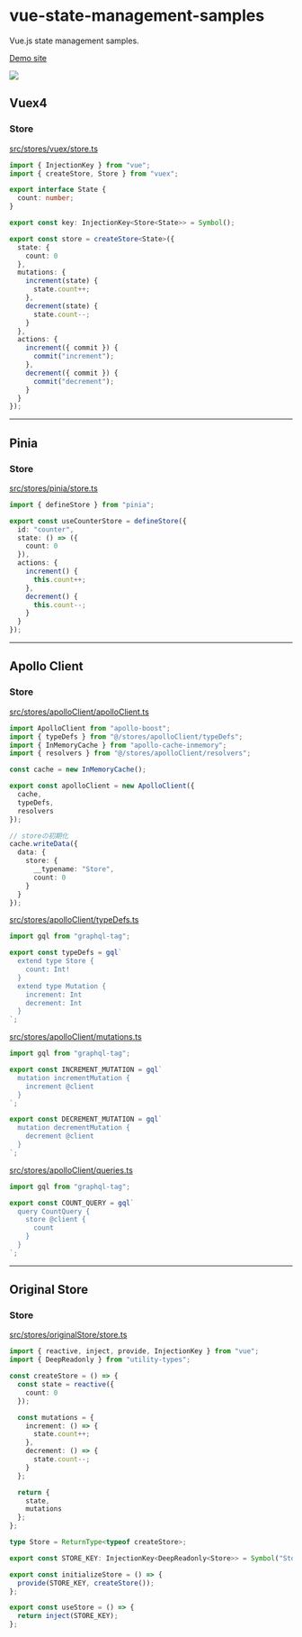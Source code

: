 # vue-state-management-samples
Vue.js state management samples.

[Demo site](https://vue-state-management-compare.vercel.app/vuex)

![](https://i.gyazo.com/0b3acd2b4e1011fa7fb08ead6d6ce0f1.png)

## Vuex4
### Store
[src/stores/vuex/store.ts](https://github.com/kawamataryo/vue-state-management-samples/blob/main/src/stores/vuex/store.ts)
```ts
import { InjectionKey } from "vue";
import { createStore, Store } from "vuex";

export interface State {
  count: number;
}

export const key: InjectionKey<Store<State>> = Symbol();

export const store = createStore<State>({
  state: {
    count: 0
  },
  mutations: {
    increment(state) {
      state.count++;
    },
    decrement(state) {
      state.count--;
    }
  },
  actions: {
    increment({ commit }) {
      commit("increment");
    },
    decrement({ commit }) {
      commit("decrement");
    }
  }
});
```

---

## Pinia
### Store
[src/stores/pinia/store.ts ](https://github.com/kawamataryo/vue-state-management-samples/blob/main/src/stores/pinia/store.ts)

```ts
import { defineStore } from "pinia";

export const useCounterStore = defineStore({
  id: "counter",
  state: () => ({
    count: 0
  }),
  actions: {
    increment() {
      this.count++;
    },
    decrement() {
      this.count--;
    }
  }
});
```

---

## Apollo Client
### Store
[src/stores/apolloClient/apolloClient.ts ](https://github.com/kawamataryo/vue-state-management-samples/blob/main/src/stores/apolloClient/apolloClient.ts)
```ts
import ApolloClient from "apollo-boost";
import { typeDefs } from "@/stores/apolloClient/typeDefs";
import { InMemoryCache } from "apollo-cache-inmemory";
import { resolvers } from "@/stores/apolloClient/resolvers";

const cache = new InMemoryCache();

export const apolloClient = new ApolloClient({
  cache,
  typeDefs,
  resolvers
});

// storeの初期化
cache.writeData({
  data: {
    store: {
      __typename: "Store",
      count: 0
    }
  }
});
```

[src/stores/apolloClient/typeDefs.ts](https://github.com/kawamataryo/vue-state-management-samples/blob/main/src/stores/apolloClient/typeDefs.ts)

```ts
import gql from "graphql-tag";

export const typeDefs = gql`
  extend type Store {
    count: Int!
  }
  extend type Mutation {
    increment: Int
    decrement: Int
  }
`;
```

[src/stores/apolloClient/mutations.ts](https://github.com/kawamataryo/vue-state-management-samples/blob/main/src/stores/apolloClient/mutations.ts)
```ts
import gql from "graphql-tag";

export const INCREMENT_MUTATION = gql`
  mutation incrementMutation {
    increment @client
  }
`;

export const DECREMENT_MUTATION = gql`
  mutation decrementMutation {
    decrement @client
  }
`;
```

[src/stores/apolloClient/queries.ts](https://github.com/kawamataryo/vue-state-management-samples/blob/main/src/stores/apolloClient/queries.ts)

```ts
import gql from "graphql-tag";

export const COUNT_QUERY = gql`
  query CountQuery {
    store @client {
      count
    }
  }
`;
```

---

## Original Store
### Store
[src/stores/originalStore/store.ts](https://github.com/kawamataryo/vue-state-management-samples/blob/main/src/stores/originalStore/store.ts)
```ts
import { reactive, inject, provide, InjectionKey } from "vue";
import { DeepReadonly } from "utility-types";

const createStore = () => {
  const state = reactive({
    count: 0
  });

  const mutations = {
    increment: () => {
      state.count++;
    },
    decrement: () => {
      state.count--;
    }
  };

  return {
    state,
    mutations
  };
};

type Store = ReturnType<typeof createStore>;

export const STORE_KEY: InjectionKey<DeepReadonly<Store>> = Symbol("Store");

export const initializeStore = () => {
  provide(STORE_KEY, createStore());
};

export const useStore = () => {
  return inject(STORE_KEY);
};
```
